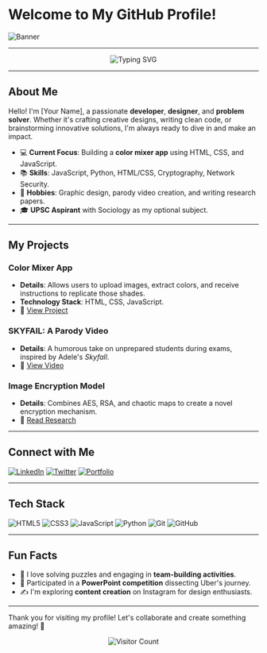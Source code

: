 # Welcome to My GitHub Profile! 

![Banner](banner.png)


---

<div align="center">

![Typing SVG](https://readme-typing-svg.demolab.com?font=Fira+Code&weight=600&size=22&duration=3000&pause=1000&color=30A3DC&center=true&vCenter=true&width=500&height=50&lines=Full-stack+Developer;Open-Source+Contributor;Lifelong+Learner+%E2%9D%A4%EF%B8%8F)

</div>

---

## About Me 

Hello! I'm [Your Name], a passionate **developer**, **designer**, and **problem solver**. Whether it's crafting creative designs, writing clean code, or brainstorming innovative solutions, I'm always ready to dive in and make an impact.

- 💻 **Current Focus**: Building a **color mixer app** using HTML, CSS, and JavaScript.
- 📚 **Skills**: JavaScript, Python, HTML/CSS, Cryptography, Network Security.
- 🎨 **Hobbies**: Graphic design, parody video creation, and writing research papers.
- 🎓 **UPSC Aspirant** with Sociology as my optional subject.

---

## My Projects

### Color Mixer App 
- **Details**: Allows users to upload images, extract colors, and receive instructions to replicate those shades.
- **Technology Stack**: HTML, CSS, JavaScript.
- 🌟 [View Project](https://github.com/yourusername/color-mixer)

### SKYFAIL: A Parody Video
- **Details**: A humorous take on unprepared students during exams, inspired by Adele's *Skyfall*.
- 🌟 [View Video](https://youtube.com/yourvideo)

### Image Encryption Model
- **Details**: Combines AES, RSA, and chaotic maps to create a novel encryption mechanism.
- 🌟 [Read Research](https://github.com/yourusername/encryption-research)

---

## Connect with Me

[![LinkedIn](https://img.shields.io/badge/LinkedIn-0077B5?style=for-the-badge&logo=linkedin&logoColor=white)](https://linkedin.com/in/yourprofile)
[![Twitter](https://img.shields.io/badge/Twitter-1DA1F2?style=for-the-badge&logo=twitter&logoColor=white)](https://twitter.com/yourhandle)
[![Portfolio](https://img.shields.io/badge/Portfolio-FF5722?style=for-the-badge&logo=firefox&logoColor=white)](https://yourportfolio.com)

---

## Tech Stack

![HTML5](https://img.shields.io/badge/HTML5-%23E34F26.svg?style=for-the-badge&logo=html5&logoColor=white)
![CSS3](https://img.shields.io/badge/CSS3-%231572B6.svg?style=for-the-badge&logo=css3&logoColor=white)
![JavaScript](https://img.shields.io/badge/JavaScript-%23F7DF1E.svg?style=for-the-badge&logo=javascript&logoColor=black)
![Python](https://img.shields.io/badge/Python-%233776AB.svg?style=for-the-badge&logo=python&logoColor=white)
![Git](https://img.shields.io/badge/Git-%23F05033.svg?style=for-the-badge&logo=git&logoColor=white)
![GitHub](https://img.shields.io/badge/GitHub-%23121011.svg?style=for-the-badge&logo=github&logoColor=white)

---

## Fun Facts

- 🧩 I love solving puzzles and engaging in **team-building activities**.
- 🚀 Participated in a **PowerPoint competition** dissecting Uber's journey.
- ✍️ I'm exploring **content creation** on Instagram for design enthusiasts.

---

Thank you for visiting my profile! Let's collaborate and create something amazing! 🌟

<div align="center">

![Visitor Count](https://komarev.com/ghpvc/?username=yourusername&style=flat-square&color=blue)

</div>
